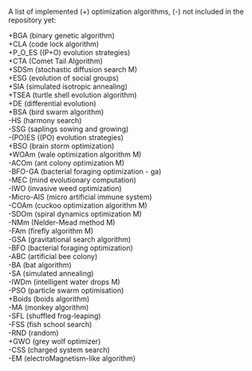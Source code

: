 A list of implemented (+) optimization algorithms, (-) not included in the repository yet:  

+BGA (binary genetic algorithm)               
+CLA (code lock algorithm)               
+P_O_ES ((P+O) evolution strategies)               
+CTA (Comet Tail Algorithm)               
+SDSm (stochastic diffusion search M)               
+ESG (evolution of social groups)               
+SIA (simulated isotropic annealing)           
+TSEA (turtle shell evolution algorithm)               
+DE (differential evolution)               
+BSA (bird swarm algorithm)               
-HS (harmony search)               
-SSG (saplings sowing and growing)             
-(PO)ES ((PO) evolution strategies)               
+BSO (brain storm optimization)               
+WOAm (wale optimization algorithm M)               
-ACOm (ant colony optimization M)             
-BFO-GA (bacterial foraging optimization - ga)                                       
-MEC (mind evolutionary computation)               
-IWO (invasive weed optimization)               
-Micro-AIS (micro artificial immune system)               
-COAm (cuckoo optimization algorithm M)               
-SDOm (spiral dynamics optimization M)               
-NMm (Nelder-Mead method M)               
-FAm (firefly algorithm M)               
-GSA (gravitational search algorithm)               
-BFO (bacterial foraging optimization)               
-ABC (artificial bee colony)               
-BA (bat algorithm)               
-SA (simulated annealing)               
-IWDm (intelligent water drops M)               
-PSO (particle swarm optimisation)               
+Boids (boids algorithm)               
-MA (monkey algorithm)               
-SFL (shuffled frog-leaping)               
-FSS (fish school search)               
-RND (random)               
+GWO (grey wolf optimizer)               
-CSS (charged system search)               
-EM (electroMagnetism-like algorithm)               
